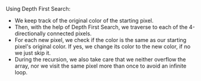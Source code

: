 Using Depth First Search:
- We keep track of the original color of the starting pixel.
- Then, with the help of Depth First Search, we traverse to each of the 4-directionally connected pixels.
- For each new pixel, we check if the color is the same as our starting pixel's original color. If yes, we change its color to the new color, if no we just skip it.
- During the recursion, we also take care that we neither overflow the array, nor we visit the same pixel more than once to avoid an infinite loop.
